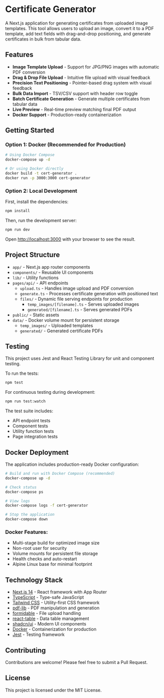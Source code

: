 # Certificate Generator

A Next.js application for generating certificates from uploaded image templates. This tool allows users to upload an image, convert it to a PDF template, add text fields with drag-and-drop positioning, and generate certificates in bulk from tabular data.

## Features

- **Image Template Upload** - Support for JPG/PNG images with automatic PDF conversion
- **Drag & Drop File Upload** - Intuitive file upload with visual feedback
- **Precision Text Positioning** - Pointer-based drag system with visual feedback
- **Bulk Data Import** - TSV/CSV support with header row toggle
- **Batch Certificate Generation** - Generate multiple certificates from tabular data
- **Live Preview** - Real-time preview matching final PDF output
- **Docker Support** - Production-ready containerization

## Getting Started

### Option 1: Docker (Recommended for Production)

```bash
# Using Docker Compose
docker-compose up -d

# Or using Docker directly
docker build -t cert-generator .
docker run -p 3000:3000 cert-generator
```

### Option 2: Local Development

First, install the dependencies:

```bash
npm install
```

Then, run the development server:

```bash
npm run dev
```

Open [http://localhost:3000](http://localhost:3000) with your browser to see the result.

## Project Structure

- `app/` - Next.js app router components
- `components/` - Reusable UI components
- `lib/` - Utility functions
- `pages/api/` - API endpoints
  - `upload.ts` - Handles image upload and PDF conversion
  - `generate.ts` - Processes certificate generation with positioned text
  - `files/` - Dynamic file serving endpoints for production
    - `temp_images/[filename].ts` - Serves uploaded images
    - `generated/[filename].ts` - Serves generated PDFs
- `public/` - Static assets
- `data/` - Docker volume mount for persistent storage
  - `temp_images/` - Uploaded templates
  - `generated/` - Generated certificate PDFs

## Testing

This project uses Jest and React Testing Library for unit and component testing.

To run the tests:

```bash
npm test
```

For continuous testing during development:

```bash
npm run test:watch
```

The test suite includes:

- API endpoint tests
- Component tests
- Utility function tests
- Page integration tests

## Docker Deployment

The application includes production-ready Docker configuration:

```bash
# Build and run with Docker Compose (recommended)
docker-compose up -d

# Check status
docker-compose ps

# View logs
docker-compose logs -f cert-generator

# Stop the application
docker-compose down
```

### Docker Features:
- Multi-stage build for optimized image size
- Non-root user for security
- Volume mounts for persistent file storage
- Health checks and auto-restart
- Alpine Linux base for minimal footprint

## Technology Stack

- [Next.js 14](https://nextjs.org/) - React framework with App Router
- [TypeScript](https://www.typescriptlang.org/) - Type-safe JavaScript
- [Tailwind CSS](https://tailwindcss.com/) - Utility-first CSS framework
- [pdf-lib](https://pdf-lib.js.org/) - PDF manipulation and generation
- [formidable](https://github.com/node-formidable/formidable) - File upload handling
- [react-table](https://react-table-v7.tanstack.com/) - Data table management
- [shadcn/ui](https://ui.shadcn.com/) - Modern UI components
- [Docker](https://www.docker.com/) - Containerization for production
- [Jest](https://jestjs.io/) - Testing framework

## Contributing

Contributions are welcome! Please feel free to submit a Pull Request.

## License

This project is licensed under the MIT License.
